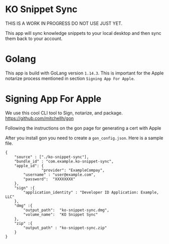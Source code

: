 # KO Snippet Sync

THIS IS A WORK IN PROGRESS DO NOT USE JUST YET.

This app will sync knowledge snippets to your local desktop and then sync them back to your account.

# Golang

This app is build with GoLang version `1.14.3`. This is important for the Apple notarize process mentioned in section `Signing App For Apple`.

# Signing App For Apple

We use this cool CLI tool to Sign, notarize, and package. https://github.com/mitchellh/gon

Following the instructions on the gon page for generating a cert with Apple

After you install gon you need to create a `gon_config.json`. Here is a sample file.

```
{
    "source" : ["./ko-snippet-sync"],
    "bundle_id" : "com.example.ko-snippet-sync",
    "apple_id": {
				"provider": "ExampleCompay",
        "username" : "user@example.com",
        "password":  "XXXXXXXX"
    },
    "sign" :{
        "application_identity" : "Developer ID Application: Example, LLC"
    },
    "dmg" :{
        "output_path":  "ko-snippet-sync.dmg",
        "volume_name":  "KO Snippet Sync"
    },
    "zip" :{
        "output_path" : "ko-snippet-sync.zip"
    }
}
```
